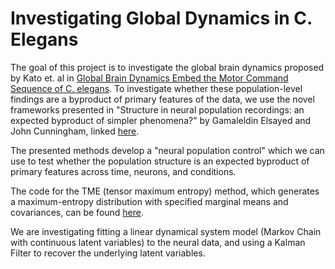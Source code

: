 # Investigating Global Dynamics in C. Elegans

The goal of this project is to investigate the global brain dynamics proposed by Kato et. al in [Global Brain Dynamics Embed the Motor
Command Sequence of C. elegans](https://www.sciencedirect.com/science/article/pii/S0092867415011964?via%3Dihub). 
To investigate whether these population-level findings are a byproduct of primary features of the data, we use the novel frameworks presented in "Structure in neural population recordings: an expected
byproduct of simpler phenomena?" by Gamaleldin Elsayed and John Cunningham, linked [here](http://stat.columbia.edu/~cunningham/pdf/ElsayedNN2017.pdf).

The presented methods develop a "neural population control" which we can use to test whether the population structure is an expected byproduct of primary features across time, neurons, and conditions.

The code for the TME (tensor maximum entropy) method, which generates a maximum-entropy distribution with specified marginal means and covariances, can be found [here](https://github.com/gamaleldin/rand_tensor).

We are investigating fitting a linear dynamical system model (Markov Chain with continuous latent variables) to the neural data, and using a Kalman Filter to recover the underlying latent variables.


